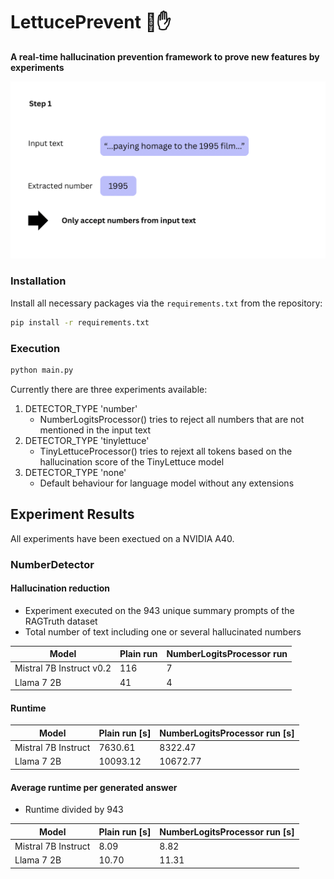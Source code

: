 # LettucePrevent 🥬✋
**A real-time hallucination prevention framework to prove new features by experiments**

![Alt Text](./visualizations/NumberLogitsProcessor.gif)


### Installation
Install all necessary packages via the `requirements.txt` from the repository:
```bash
pip install -r requirements.txt
```

### Execution

```bash
python main.py
```

Currently there are three experiments available:
1. DETECTOR_TYPE 'number'
   - NumberLogitsProcessor() tries to reject all numbers that are not mentioned in the input text
2. DETECTOR_TYPE 'tinylettuce' 
   -  TinyLettuceProcessor() tries to rejext all tokens based on the hallucination score of the TinyLettuce model
3. DETECTOR_TYPE 'none'
   - Default behaviour for language model without any extensions

## Experiment Results 

All experiments have been exectued on a NVIDIA A40.

### NumberDetector

#### Hallucination reduction
- Experiment executed on the 943 unique summary prompts of the RAGTruth dataset 
- Total number of text including one or several hallucinated numbers

| Model                    | Plain run | NumberLogitsProcessor run |
| ------------------------ | --------- | ------------------------- |
| Mistral 7B Instruct v0.2 | 116       | 7                         |
| Llama 7 2B               | 41        | 4                         |

#### Runtime

| Model               | Plain run [s] | NumberLogitsProcessor run [s] |
| ------------------- | ------------- | ----------------------------- |
| Mistral 7B Instruct | 7630.61       | 8322.47                       |
| Llama 7 2B          | 10093.12      | 10672.77                      |

#### Average runtime per generated answer
- Runtime divided by 943 

| Model               | Plain run [s] | NumberLogitsProcessor run [s] |
| ------------------- | ------------- | ----------------------------- |
| Mistral 7B Instruct | 8.09          | 8.82                          |
| Llama 7 2B          | 10.70         | 11.31                         |

